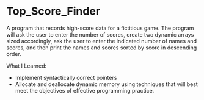 # Top_Score_Finder
A program that records high-score data for a fictitious game. The program will ask the user to enter the number of scores, create two dynamic arrays sized accordingly, ask the user to enter the indicated number of names and scores, and then print the names and scores sorted by score in descending order.

What I Learned:

- Implement syntactically correct pointers
- Allocate and deallocate dynamic memory using techniques that will best meet the objectives of effective programming practice.
